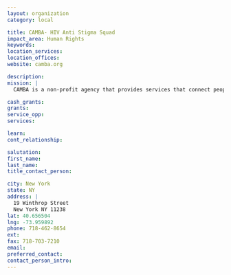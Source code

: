 ```yaml
---
layout: organization
category: local

title: CAMBA- HIV Anti Stigma Squad
impact_area: Human Rights
keywords: 
location_services: 
location_offices: 
website: camba.org

description: 
mission: |
  CAMBA is a non-profit agency that provides services that connect people with opportunities to enhance their quality of life.

cash_grants: 
grants: 
service_opp: 
services: 

learn: 
cont_relationship: 

salutation: 
first_name: 
last_name: 
title_contact_person: 

city: New York
state: NY
address: |
  19 Winthrop Street  
  New York NY 11238
lat: 40.656504
lng: -73.959892
phone: 718-462-8654
ext: 
fax: 718-703-7210
email: 
preferred_contact: 
contact_person_intro: 
---
```

